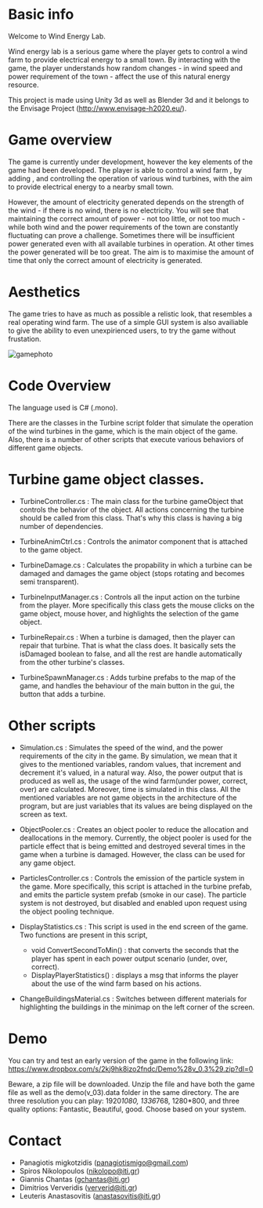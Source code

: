 # Basic info
Welcome to Wind Energy Lab.

Wind energy lab is a serious game where the player gets to control a wind farm to provide electrical energy to a small town. By interacting with the game, the player understands how random changes - in wind speed and power requirement of the town - affect the use of this natural energy resource.

This project is made using Unity 3d as well as Blender 3d and it belongs to the Envisage Project (http://www.envisage-h2020.eu/).

# Game overview
The game is currently under development, however the key elements of the game had been developed.
The player is able to control a wind farm , by adding , and controlling the operation of various wind turbines, with the aim to provide electrical energy to a nearby small town.

However, the amount of electricity generated depends on the strength of the wind - if there is no wind, there is no electricity.
You will see that maintaining the correct amount of power - not too little, or not too much - while both wind and the power requirements of the town are constantly fluctuating can prove a challenge. Sometimes there will be insufficient power generated even with all available turbines in operation. At other times the power generated will be too great. The aim is to maximise the amount of time that only the correct amount of electricity is generated.

# Aesthetics  
The game tries to have as much as possible a relistic look, that resembles a real operating wind farm. The use of a simple GUI system is also availiable to give the ability to even unexpirienced users, to try the game without frustation.

![gamephoto](https://cloud.githubusercontent.com/assets/15057375/24956876/5285e37c-1f92-11e7-913c-2a3aba4c60b0.png)

# Code Overview
The language used is C# (.mono).

There are the classes in the Turbine script folder that simulate the operation of the wind turbines in the game, which is the main object of the game.
Also, there is a number of other scripts that execute various behaviors of different game objects.

# Turbine game object classes.
- TurbineController.cs : The main class for the turbine gameObject that controls the behavior of the object. All actions concerning the turbine should be called from this class. That's why this class is having a big number of dependencies.

- TurbineAnimCtrl.cs : Controls the animator component that is attached to the game object.

- TurbineDamage.cs : Calculates the propability in which a turbine can be damaged and damages the game object (stops rotating and becomes semi transparent).

- TurbineInputManager.cs : Controls all the input action on the turbine from the player. More specifically this class gets the mouse clicks on the game object, mouse hover, and highlights the selection of the game object.

- TurbineRepair.cs : When a turbine is damaged, then the player can repair that turbine. That is what the class does. It basically sets the isDamaged boolean to false, and all the rest are handle automatically from the other turbine's classes.

- TurbineSpawnManager.cs : Adds turbine prefabs to the map of the game, and handles the behaviour of the main button in the gui, the button that adds a turbine.

# Other scripts
- Simulation.cs : Simulates the speed of the wind, and the power requirements of the city in the game. By simulation, we mean that it gives to the mentioned variables, random values, that increment and decrement it's valued, in a natural way. Also, the power output that is produced as well as, the usage of the wind farm(under power, correct, over) are calculated. Moreover, time is simulated in this class. All the mentioned variables are not game objects in the architecture of the program, but are just variables that its values are being displayed on the screen as text.

- ObjectPooler.cs : Creates an object pooler to reduce the allocation and deallocations in the memory. Currently, the object pooler is used for the particle effect that is being emitted and destroyed several times in the game when a turbine is damaged. However, the class can be used for any game object.

- ParticlesController.cs : Controls the emission of the particle system in the game. More specifically, this script is attached in the turbine prefab, and emits the particle system prefab (smoke in our case). The particle system is not destroyed, but disabled and enabled upon request using the object pooling technique.

- DisplayStatistics.cs : This script is used in the end screen of the game. Two functions are present in this script,
  - void ConvertSecondToMin() : that converts the seconds that the player has spent in each power output scenario (under, over,   correct).
  - DisplayPlayerStatistics() : displays a msg that informs the player about the use of the wind farm based on his actions.

- ChangeBuildingsMaterial.cs : Switches between different materials for highlighting the buildings in the minimap on the left corner of the screen.

# Demo
You can try and test an early version of the game in the following link: https://www.dropbox.com/s/2kj9hk8izo2fndc/Demo%28v_0.3%29.zip?dl=0

Beware, a zip file will be downloaded. Unzip the file and have both the game file as well as the demo(v_03).data folder in the same directory.
The are three resolution you can play: 1920*1080, 1336*768, 1280*800, and three quality options: Fantastic, Beautiful, good.
Choose based on your system.

# Contact
- Panagiotis migkotzidis (panagiotismigo@gmail.com)
- Spiros Nikolopoulos (nikolopo@iti.gr)
- Giannis Chantas (gchantas@iti.gr)
- Dimitrios Ververidis (ververid@iti.gr)
- Leuteris Anastasovitis (anastasovitis@iti.gr)

